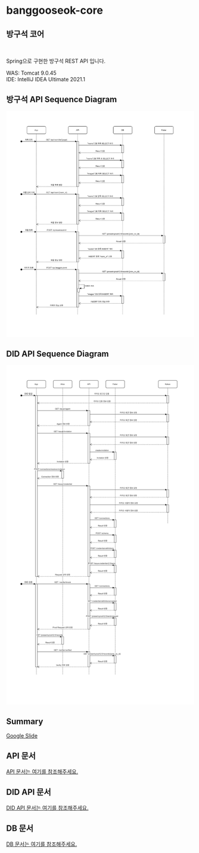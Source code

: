 # banggooseok-core
## 방구석 코어

<br/>

Spring으로 구현한 방구석 REST API 입니다.<br/>

WAS: Tomcat 9.0.45<br/>
IDE: IntelliJ IDEA Ultimate 2021.1<br/>

## 방구석 API Sequence Diagram
<img src="img/diagram1.png"/>

## DID API Sequence Diagram
<img src="img/diagram2.png"/>

## Summary
[Google Slide](https://docs.google.com/presentation/d/1gAaLozPinVzZwGbQTXH28-IPxn0YdgzX82RA1wlZTp4)
<br/>

## API 문서
[API 문서는 여기를 참조해주세요.](core_api.md)

## DID API 문서
[DID API 문서는 여기를 참조해주세요.](did_api.md)

## DB 문서
[DB 문서는 여기를 참조해주세요.](core_db.md)